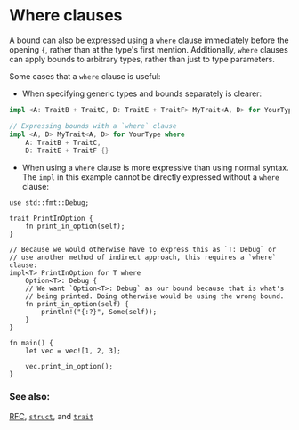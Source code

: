 # Where clauses

A bound can also be expressed using a `where` clause immediately
before the opening `{`, rather than at the type's first mention. 
Additionally, `where` clauses can apply bounds to arbitrary types, 
rather than just to type parameters.

Some cases that a `where` clause is useful:

* When specifying generic types and bounds separately is clearer:

```rust
impl <A: TraitB + TraitC, D: TraitE + TraitF> MyTrait<A, D> for YourType {}

// Expressing bounds with a `where` clause
impl <A, D> MyTrait<A, D> for YourType where
    A: TraitB + TraitC,
    D: TraitE + TraitF {}
```

* When using a `where` clause is more expressive than using normal syntax. 
The `impl` in this example cannot be directly expressed without a `where` clause:

```rust,editable
use std::fmt::Debug;

trait PrintInOption {
    fn print_in_option(self);
}

// Because we would otherwise have to express this as `T: Debug` or 
// use another method of indirect approach, this requires a `where` clause:
impl<T> PrintInOption for T where
    Option<T>: Debug {
    // We want `Option<T>: Debug` as our bound because that is what's
    // being printed. Doing otherwise would be using the wrong bound.
    fn print_in_option(self) {
        println!("{:?}", Some(self));
    }
}

fn main() {
    let vec = vec![1, 2, 3];

    vec.print_in_option();
}
```

### See also:

[RFC][where], [`struct`][struct], and [`trait`][trait]

[struct]: /custom_types/structs.html
[trait]: /trait.html
[where]: https://github.com/rust-lang/rfcs/blob/master/text/0135-where.md
